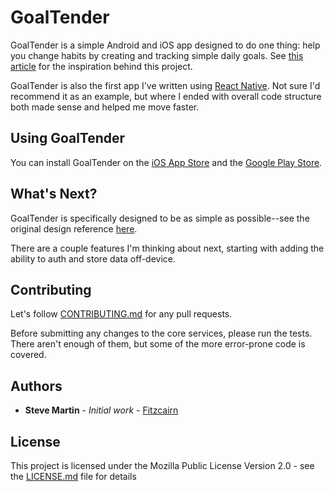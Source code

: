 # GoalTender

GoalTender is a simple Android and iOS app designed to do one thing: help you change habits by creating and tracking simple daily goals.  See [this article](https://hbr.org/2017/02/break-bad-habits-with-a-simple-checklist) for the inspiration behind this project.

GoalTender is also the first app I've written using [React Native](https://facebook.github.io/react-native/).  Not sure I'd recommend it as an example, but where I ended with overall code structure both made sense and helped me move faster.

## Using GoalTender

You can install GoalTender on the [iOS App Store](https://itunes.apple.com/us/app/my-goaltender/id1398117026) and the [Google Play Store](https://play.google.com/store/apps/details?id=com.stevezero.goaltender).


## What's Next?

GoalTender is specifically designed to be as simple as possible--see the original design reference [here](https://docs.google.com/drawings/d/1pkqTmK-7ux-nll-wbVUA1Neuq8JssHBepDokhZeKd60/edit?usp=sharing).

There are a couple features I'm thinking about next, starting with adding the ability to auth and store data off-device.

## Contributing

Let's follow [CONTRIBUTING.md](https://gist.github.com/PurpleBooth/b24679402957c63ec426) for any pull requests.

Before submitting any changes to the core services, please run the tests.  There aren't enough of them, but some of the more error-prone code is covered.

## Authors

* **Steve Martin** - *Initial work* - [Fitzcairn](https://github.com/fitzcairn)

## License

This project is licensed under the Mozilla Public License Version 2.0 - see the [LICENSE.md](LICENSE.md) file for details

